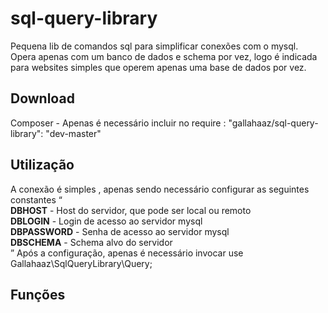# sql-query-library

Pequena lib de comandos sql para simplificar conexões com o mysql.
Opera apenas com um banco de dados e schema por vez, logo é indicada para websites simples que operem apenas uma base de dados por vez.

<h2>Download</h2>

Composer - Apenas é necessário incluir no require : "gallahaaz/sql-query-library": "dev-master"

<h2>Utilização</h2>

A conexão é simples , apenas sendo necessário configurar as seguintes constantes
<q>
  <br/>
  <strong>DBHOST</strong> - Host do servidor, que pode ser local ou remoto
  <br/>
  <strong>DBLOGIN</strong> - Login de acesso ao servidor mysql
  <br/>
  <strong>DBPASSWORD</strong> - Senha de acesso ao servidor mysql
  <br/>
  <strong>DBSCHEMA</strong> - Schema alvo do servidor
  <br/>
</q>
Após a configuração, apenas é necessário invocar use Gallahaaz\SqlQueryLibrary\Query;
<br/>
<h2>Funções</h2>
